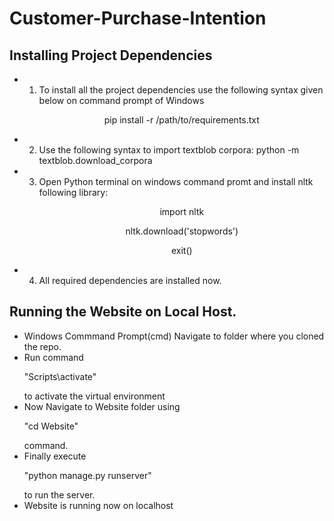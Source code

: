 # Customer-Purchase-Intention

## Installing Project Dependencies
- 1. To install all the project dependencies use the following syntax given below on command prompt      of Windows
     <p align="center">pip install -r /path/to/requirements.txt</p>
- 2. Use the following syntax to import textblob corpora: python -m textblob.download_corpora
- 3. Open Python terminal on windows command promt and install nltk following library:
        <p align="center"> import nltk </p>
        <p align="center"> nltk.download('stopwords') </p>
        <p align="center"> exit() </p>
- 4. All required dependencies are installed now.

## Running the Website on Local Host.
- Windows Commmand Prompt(cmd) Navigate to folder where you cloned the repo.
- Run command <p>"Scripts\activate"</p> to activate the virtual environment
- Now Navigate to Website folder using <p>"cd Website"</p> command.
- Finally execute <p> "python manage.py runserver" </p> to run the server.
- Website is running now on localhost
